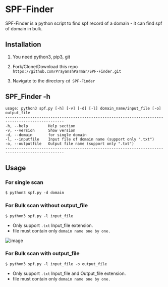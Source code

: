 # SPF-Finder
SPF-Finder is a python script to find spf record of a domain - it can find spf of domain in bulk.

## Installation

1. You need python3, pip3, git

2. Fork/Clone/Download this repo
   ```https://github.com/PrayanshParmar/SPF-Finder.git```
 
3. Navigate to the directory
   ```cd SPF-Finder```

## SPF_Finder -h
```
usage: python3 spf.py [-h] [-v] [-d] [-l] domain_name/input_file [-o] output_file
------------------------------------------------------------------------------------------------    
-h, --help         Help section
-v, --version      Show version
-d, --domain       for single domain
-l, --inputfile    Input file of domain name (support only ".txt")
-o, --outputfile   Output file name (support only ".txt")
------------------------------------------------------------------------------------------------

```

## Usage

### For single scan
`$ python3 spf.py -d domain`

### For Bulk scan without output_file
`$ python3 spf.py -l input_file`
- Only support `.txt` Input_file extension.
- file must contain only `domain name one by one.`

![image](https://user-images.githubusercontent.com/103236128/200896923-48c03dc6-098a-4a8a-af26-0b43aafc3ba1.png)

### For Bulk scan with output_file
`$ python3 spf.py -l input_file -o output_file`
- Only support `.txt` Input_file and Output_file extension.
- file must contain only `domain name one by one.`

























